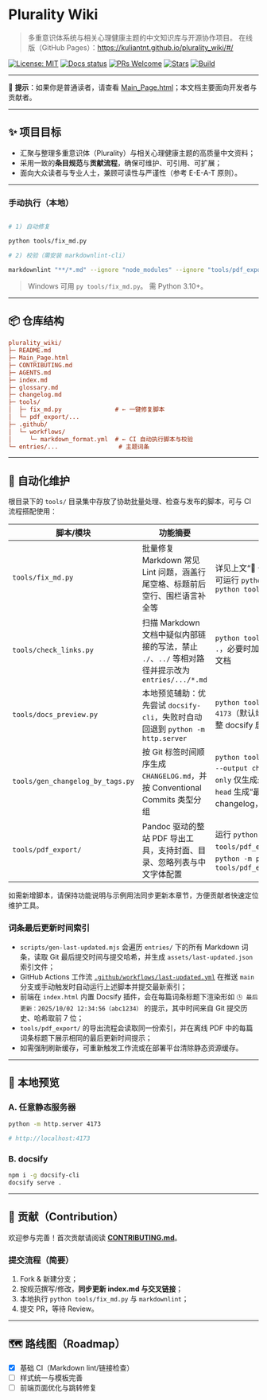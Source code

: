 # Plurality Wiki

> 多重意识体系统与相关心理健康主题的中文知识库与开源协作项目。
> 在线版（GitHub Pages）：<https://kuliantnt.github.io/plurality_wiki/#/>

[![License: MIT](https://img.shields.io/badge/License-MIT-green.svg)](LICENSE)
[![Docs status](https://img.shields.io/badge/docs-online-brightgreen.svg)](https://kuliantnt.github.io/plurality_wiki/#/)
[![PRs Welcome](https://img.shields.io/badge/PRs-welcome-blue.svg)](CONTRIBUTING.md)
[![Stars](https://img.shields.io/github/stars/kuliantnt/plurality_wiki?style=social)](https://github.com/kuliantnt/plurality_wiki/stargazers)
[![Build](https://github.com/kuliantnt/plurality_wiki/actions/workflows/ci.yml/badge.svg)](https://github.com/kuliantnt/plurality_wiki/actions)

---

📖 **提示**：如果你是普通读者，请查看 [Main_Page.html](./Main_Page.html)；本文档主要面向开发者与贡献者。

---

## ✨ 项目目标

- 汇聚与整理多重意识体（Plurality）与相关心理健康主题的高质量中文资料；
- 采用一致的**条目规范**与**贡献流程**，确保可维护、可引用、可扩展；
- 面向大众读者与专业人士，兼顾可读性与严谨性（参考 E-E-A-T 原则）。

---

### 手动执行（本地）

```bash

# 1) 自动修复

python tools/fix_md.py

# 2) 校验（需安装 markdownlint-cli）

markdownlint "**/*.md" --ignore "node_modules" --ignore "tools/pdf_export/vendor"
```

> Windows 可用 `py tools/fix_md.py`。
> 需 Python 3.10+。

---

## 📦 仓库结构

```ini
plurality_wiki/
├─ README.md
├─ Main_Page.html
├─ CONTRIBUTING.md
├─ AGENTS.md
├─ index.md
├─ glossary.md
├─ changelog.md
├─ tools/
│  ├─ fix_md.py               # ← 一键修复脚本
│  └─ pdf_export/...
├─ .github/
│  └─ workflows/
│     └─ markdown_format.yml  # ← CI 自动执行脚本与校验
└─ entries/...                 # 主题词条
```

---

## 🤖 自动化维护

根目录下的 `tools/` 目录集中存放了协助批量处理、检查与发布的脚本，可与 CI 流程搭配使用：

| 脚本/模块 | 功能摘要 | 常用用法 |
| --- | --- | --- |
| `tools/fix_md.py` | 批量修复 Markdown 常见 Lint 问题，涵盖行尾空格、标题前后空行、围栏语言补全等 | 详见上文“🧰 一键修复 Markdown”章节，可运行 `python tools/fix_md.py` 或 `python tools/fix_md.py --dry-run` |
| `tools/check_links.py` | 扫描 Markdown 文档中疑似内部链接的写法，禁止 `./`、`../` 等相对路径并提示改为 `entries/.../*.md` | `python tools/check_links.py --root .`，必要时加 `--whitelist` 允许额外根目录文档 |
| `tools/docs_preview.py` | 本地预览辅助：优先尝试 `docsify-cli`，失败时自动回退到 `python -m http.server` | `python tools/docs_preview.py --port 4173`（默认端口 4173，可通过 `--wait` 调整 docsify 启动检测） |
| `tools/gen_changelog_by_tags.py` | 按 Git 标签时间顺序生成 `CHANGELOG.md`，并按 Conventional Commits 类型分组 | `python tools/gen_changelog_by_tags.py --output changelog.md`，或加 `--latest-only` 仅生成最近区间，或加  `--latest-to-head` 生成“最新标签..HEAD”简化版 changelog，便于手工编辑 |
| `tools/pdf_export/` | Pandoc 驱动的整站 PDF 导出工具，支持封面、目录、忽略列表与中文字体配置 | 运行 `python tools/pdf_export/export_to_pdf.py` 或 `python -m pdf_export`，更多参数见 `tools/pdf_export/README_pdf_output.md` |

如需新增脚本，请保持功能说明与示例用法同步更新本章节，方便贡献者快速定位维护工具。

### 词条最后更新时间索引

- `scripts/gen-last-updated.mjs` 会遍历 `entries/` 下的所有 Markdown 词条，读取 Git 最后提交时间与提交哈希，并生成 `assets/last-updated.json` 索引文件；
- GitHub Actions 工作流 [`.github/workflows/last-updated.yml`](.github/workflows/last-updated.yml) 在推送 `main` 分支或手动触发时自动运行上述脚本并提交最新索引；
- 前端在 `index.html` 内置 Docsify 插件，会在每篇词条标题下渲染形如 `🕒 最后更新：2025/10/02 12:34:56（abc1234）` 的提示，其中时间来自 Git 提交历史、哈希取前 7 位；
- `tools/pdf_export/` 的导出流程会读取同一份索引，并在离线 PDF 中的每篇词条标题下展示相同的最后更新时间提示；
- 如需强制刷新缓存，可重新触发工作流或在部署平台清除静态资源缓存。

---

## 🚀 本地预览

### A. 任意静态服务器

```bash
python -m http.server 4173

# http://localhost:4173

```

### B. docsify

```bash
npm i -g docsify-cli
docsify serve .
```

---

## 🧭 贡献（Contribution）

欢迎参与完善！首次贡献请阅读 **[CONTRIBUTING.md](./CONTRIBUTING.md)**。

### 提交流程（简要）

1. Fork & 新建分支；
2. 按规范撰写/修改，**同步更新 index.md 与交叉链接**；
3. 本地执行 `python tools/fix_md.py` 与 `markdownlint`；
4. 提交 PR，等待 Review。

---

## 🗺️ 路线图（Roadmap）

- [x] 基础 CI（Markdown lint/链接检查）
- [ ] 样式统一与模板完善
- [ ] 前端页面优化与跳转修复
